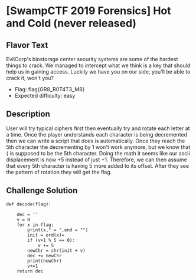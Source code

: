 # [SwampCTF 2019 Forensics] Hot and Cold (never released)

## Flavor Text

EvilCorp's biostorage center security systems are some of the hardest things to crack. We managed to intercept what we think is a key that should help us in gaining access. Luckily we have you on our side, you'll be able to crack it, won't you? 

* Flag: flag{GR8_R0T4T3_M8}
* Expected difficulty: easy

## Description
User will try typical ciphers first then eventually try and rotate each letter at a time. Once the player understands each character is being decremented then we can write a script that does is automatically. Once they reach the 5th character the decrementing by 1 won't work anymore, but we know that { is supposed to be the 5th character. Doing the math it seems like our ascii displacement is now +5 instead of just +1. Therefore, we can then assume that every 5th character is having 5 more added to its offset. After they see the pattern of rotation they will get the flag.

## Challenge Solution
```
def decode(flag):

	dec = ''
	v = 0 
	for x in flag:
		print(x," = ",end = "")
		init = ord(x)=
		if (v+1 % 5 == 0):
			v += 5
		newChr = chr(init + v)
		dec += newChr
		print(newChr)
		v+=1
	return dec
```
